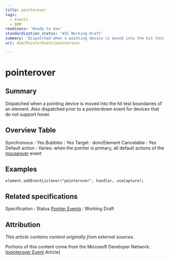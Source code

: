 ```yaml
---
title: pointerover
tags:
  - Events
  - DOM
readiness: 'Ready to Use'
standardization_status: 'W3C Working Draft'
summary: 'Dispatched when a pointing device is moved into the hit test boundaries of an element. Also dispatched prior to a pointerdown event for devices that do not support hover.'
uri: dom/PointerEvent/pointerover

---
```

# pointerover

## Summary

Dispatched when a pointing device is moved into the hit test boundaries of an element. Also dispatched prior to a pointerdown event for devices that do not support hover.

## Overview Table

Synchronous
:   Yes
Bubbles
:   Yes
Target
:   dom/Element
Cancelable
:   Yes
Default action
:   Varies: when the pointer is primary, all default actions of the [mouseover](/dom/MouseEvent/mouseover) event

## Examples

``` {.js}
element.addEventListener("pointerover", handler, useCapture);
```

## Related specifications

Specification
:   Status
[Pointer Events](http://www.w3.org/TR/pointerevents)
:   Working Draft

## Attribution

*This article contains content originally from external sources.*

Portions of this content come from the Microsoft Developer Network: [[pointerover Event](http://msdn.microsoft.com/en-us/library/ie/hh771913(v=vs.85).aspx) Article]

